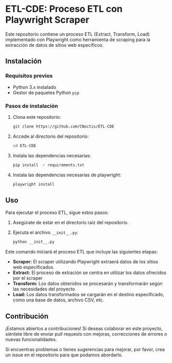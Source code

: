 # ETL-CDE: Proceso ETL con Playwright Scraper

Este repositorio contiene un proceso ETL (Extract, Transform, Load) implementado con Playwright como herramienta de scraping para la extracción de datos de sitios web específicos.

## Instalación

### Requisitos previos
- Python 3.x instalado
- Gestor de paquetes Python `pip`

### Pasos de instalación

1. Clona este repositorio:
    ```bash
    git clone https://github.com/CNoctis/ETL-CDE
    ```
   
2. Accede al directorio del repositorio:
    ```bash
    cd ETL-CDE
    ```

3. Instala las dependencias necesarias:
    ```bash
    pip install -r requirements.txt
    ```

4. Instala las dependencias necesarias de playwright:
    ```bash
    playwright install
    ```

## Uso

Para ejecutar el proceso ETL, sigue estos pasos:

1. Asegúrate de estar en el directorio raíz del repositorio.

2. Ejecuta el archivo `__init__.py`:
    ```bash
    python __init__.py
    ```

Este comando iniciará el proceso ETL que incluye las siguientes etapas:
- **Scraper:** El scraper utilizando Playwright extraerá datos de los sitios web especificados.
- **Extract:** El proceso de extración se centra en utilizar los datos ofrecidos por el scraper
- **Transform:** Los datos obtenidos se procesarán y transformarán según las necesidades del proyecto
- **Load:** Los datos transformados se cargarán en el destino especificado, como una base de datos, archivo CSV, etc.


## Contribución

¡Estamos abiertos a contribuciones! Si deseas colaborar en este proyecto, siéntete libre de enviar pull requests con mejoras, correcciones de errores o nuevas funcionalidades.

Si encuentras problemas o tienes sugerencias para mejorar, por favor, crea un issue en el repositorio para que podamos abordarlo.
